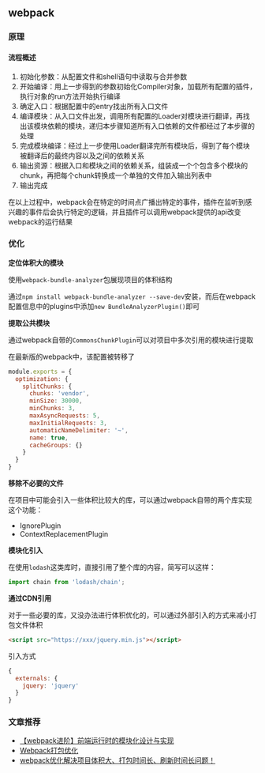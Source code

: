 ## webpack

### 原理

#### 流程概述

1. 初始化参数：从配置文件和shell语句中读取与合并参数
2. 开始编译：用上一步得到的参数初始化Compiler对象，加载所有配置的插件，执行对象的run方法开始执行编译
3. 确定入口：根据配置中的entry找出所有入口文件
4. 编译模块：从入口文件出发，调用所有配置的Loader对模块进行翻译，再找出该模块依赖的模块，递归本步骤知道所有入口依赖的文件都经过了本步骤的处理
5. 完成模块编译：经过上一步使用Loader翻译完所有模块后，得到了每个模块被翻译后的最终内容以及之间的依赖关系
6. 输出资源：根据入口和模块之间的依赖关系，组装成一个个包含多个模块的chunk，再把每个chunk转换成一个单独的文件加入输出列表中
7. 输出完成

在以上过程中，webpack会在特定的时间点广播出特定的事件，插件在监听到感兴趣的事件后会执行特定的逻辑，并且插件可以调用webpack提供的api改变webpack的运行结果

### 优化

**定位体积大的模块**

使用`webpack-bundle-analyzer`包展现项目的体积结构

通过`npm install webpack-bundle-analyzer --save-dev`安装，而后在webpack配置信息中的plugins中添加`new BundleAnalyzerPlugin()`即可

**提取公共模块**

通过webpack自带的`CommonsChunkPlugin`可以对项目中多次引用的模块进行提取

在最新版的webpack中，该配置被转移了

```javascript
module.exports = {
  optimization: {
    splitChunks: {
      chunks: 'vendor',
      minSize: 30000,
      minChunks: 3,
      maxAsyncRequests: 5,
      maxInitialRequests: 3,
      automaticNameDelimiter: '~',
      name: true,
      cacheGroups: {}
    }
  }
}
```



**移除不必要的文件**

在项目中可能会引入一些体积比较大的库，可以通过webpack自带的两个库实现这个功能：

- IgnorePlugin
- ContextReplacementPlugin

**模块化引入**

在使用`lodash`这类库时，直接引用了整个库的内容，简写可以这样：

```javascript
import chain from 'lodash/chain';
```

**通过CDN引用**

对于一些必要的库，又没办法进行体积优化的，可以通过外部引入的方式来减小打包文件体积

```html
<script src="https://xxx/jquery.min.js"></script>
```

引入方式

```javascript
{
  externals: {
    jquery: 'jquery'
  }
}
```



### 文章推荐

- [【webpack进阶】前端运行时的模块化设计与实现](https://www.jianshu.com/p/b52b6996d612)
- [Webpack打包优化](https://juejin.im/post/5b1e303b6fb9a01e605fd0b3)
- [webpack优化解决项目体积大、打包时间长、刷新时间长问题！](https://juejin.im/post/5ed1c85df265da77190bbab4)

